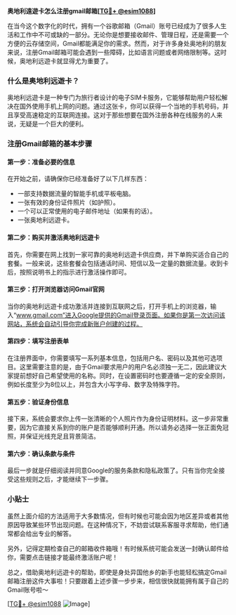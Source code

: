 **奥地利遠遊卡怎么注册gmail邮箱[[TG💪+ @esim1088](https://t.me/s/esim1088)]**

在当今这个数字化的时代，拥有一个谷歌邮箱（Gmail）账号已经成为了很多人生活和工作中不可或缺的一部分。无论你是想要接收邮件、管理日程，还是需要一个方便的云存储空间，Gmail都能满足你的需求。然而，对于许多身处奥地利的朋友来说，注册Gmail邮箱可能会遇到一些障碍，比如语言问题或者网络限制等。这时候，奥地利远遊卡就显得尤为重要了。

### 什么是奥地利远遊卡？

奥地利远遊卡是一种专门为旅行者设计的电子SIM卡服务，它能够帮助用户轻松解决在国外使用手机上网的问题。通过这张卡，你可以获得一个当地的手机号码，并且享受高速稳定的互联网连接。这对于那些想要在国外注册各种在线服务的人来说，无疑是一个巨大的便利。

### 注册Gmail邮箱的基本步骤

#### 第一步：准备必要的信息
在开始之前，请确保你已经准备好了以下几样东西：
- 一部支持数据流量的智能手机或平板电脑。
- 一张有效的身份证件照片（如护照）。
- 一个可以正常使用的电子邮件地址（如果有的话）。
- 一张奥地利远遊卡。

#### 第二步：购买并激活奥地利远遊卡
首先，你需要在网上找到一家可靠的奥地利远遊卡供应商，并下单购买适合自己的套餐。一般来说，这些套餐会包括通话时间、短信以及一定量的数据流量。收到卡后，按照说明书上的指示进行激活操作即可。

#### 第三步：打开浏览器访问Gmail官网
当你的奥地利远遊卡成功激活并连接到互联网之后，打开手机上的浏览器，输入“www.gmail.com”进入Google提供的Gmail登录页面。如果你是第一次访问该网站，系统会自动引导你完成新账户创建的过程。

#### 第四步：填写注册表单
在注册界面中，你需要填写一系列基本信息，包括用户名、密码以及其他可选项目。这里需要注意的是，由于Gmail要求用户的用户名必须独一无二，因此建议大家提前想好自己希望使用的名称。同时，在设置密码时也要遵循一定的安全原则，例如长度至少为8位以上，并包含大小写字母、数字及特殊字符。

#### 第五步：验证身份信息
接下来，系统会要求你上传一张清晰的个人照片作为身份证明材料。这一步非常重要，因为它直接关系到你的账户是否能够顺利开通。所以请务必选择一张正面免冠照，并保证光线充足且背景简洁。

#### 第六步：确认条款与条件
最后一步就是仔细阅读并同意Google的服务条款和隐私政策了。只有当你完全接受这些规则之后，才能继续下一步骤。

### 小贴士
虽然上面介绍的方法适用于大多数情况，但有时候也可能会因为地区差异或者其他原因导致某些环节出现问题。在这种情况下，不妨尝试联系客服寻求帮助，他们通常都会给出专业的解答。

另外，记得定期检查自己的邮箱收件箱哦！有时候系统可能会发送一封确认邮件给你，需要点击链接才能最终激活账户呢！

总之，借助奥地利远遊卡的帮助，即使是身处异国他乡的新手也能轻松搞定Gmail邮箱注册这件大事啦！只要跟着上述步骤一步步来，相信很快就能拥有属于自己的Gmail账号啦～

[[TG💪+ @esim1088](https://t.me/s/esim1088) ![Image](https://i.postimg.cc/4NQfJmqS/Snipaste-2025-05-13-00-14-12.png)]